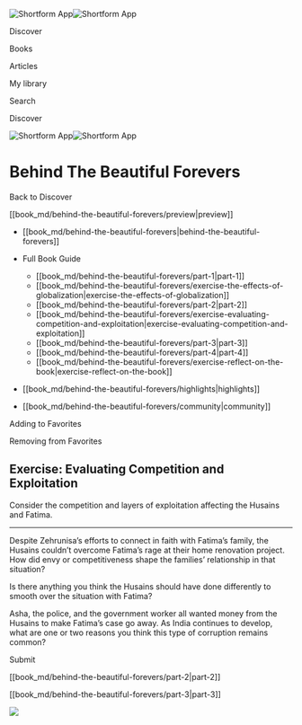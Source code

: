 ![Shortform App](/img/logo.36a2399e.svg)![Shortform App](/img/logo-dark.70c1b072.svg)

Discover

Books

Articles

My library

Search

Discover

![Shortform App](/img/logo.36a2399e.svg)![Shortform App](/img/logo-dark.70c1b072.svg)

# Behind The Beautiful Forevers

Back to Discover

[[book_md/behind-the-beautiful-forevers/preview|preview]]

  * [[book_md/behind-the-beautiful-forevers|behind-the-beautiful-forevers]]
  * Full Book Guide

    * [[book_md/behind-the-beautiful-forevers/part-1|part-1]]
    * [[book_md/behind-the-beautiful-forevers/exercise-the-effects-of-globalization|exercise-the-effects-of-globalization]]
    * [[book_md/behind-the-beautiful-forevers/part-2|part-2]]
    * [[book_md/behind-the-beautiful-forevers/exercise-evaluating-competition-and-exploitation|exercise-evaluating-competition-and-exploitation]]
    * [[book_md/behind-the-beautiful-forevers/part-3|part-3]]
    * [[book_md/behind-the-beautiful-forevers/part-4|part-4]]
    * [[book_md/behind-the-beautiful-forevers/exercise-reflect-on-the-book|exercise-reflect-on-the-book]]
  * [[book_md/behind-the-beautiful-forevers/highlights|highlights]]
  * [[book_md/behind-the-beautiful-forevers/community|community]]



Adding to Favorites 

Removing from Favorites 

## Exercise: Evaluating Competition and Exploitation

Consider the competition and layers of exploitation affecting the Husains and Fatima.

* * *

Despite Zehrunisa’s efforts to connect in faith with Fatima’s family, the Husains couldn’t overcome Fatima’s rage at their home renovation project. How did envy or competitiveness shape the families’ relationship in that situation?

Is there anything you think the Husains should have done differently to smooth over the situation with Fatima?

Asha, the police, and the government worker all wanted money from the Husains to make Fatima’s case go away. As India continues to develop, what are one or two reasons you think this type of corruption remains common?

Submit 

[[book_md/behind-the-beautiful-forevers/part-2|part-2]]

[[book_md/behind-the-beautiful-forevers/part-3|part-3]]

![](https://bat.bing.com/action/0?ti=56018282&Ver=2&mid=b9aa71f8-96ac-43af-8b84-e969bbb3400d&sid=201ffde0635411ee902411d77b750559&vid=20202bf0635411ee9ac03f2e618b0b9f&vids=0&msclkid=N&pi=0&lg=en-US&sw=800&sh=600&sc=24&nwd=1&tl=Shortform%20%7C%20Behind%20The%20Beautiful%20Forevers&p=https%3A%2F%2Fwww.shortform.com%2Fapp%2Fbook%2Fbehind-the-beautiful-forevers%2Fexercise-evaluating-competition-and-exploitation&r=&lt=276&evt=pageLoad&sv=1&rn=342191)
